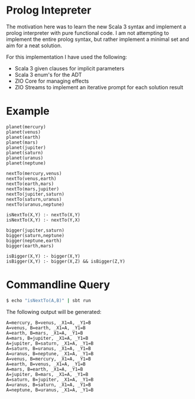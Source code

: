 # Prolog Intepreter
The motivation here was to learn the new Scala 3 syntax and implement a prolog interpreter with pure functional code.
I am not attempting to implement the entire prolog syntax, but rather implement a minimal set and aim for a neat solution.

For this implementation I have used the following:

* Scala 3 given clauses for implicit parameters
* Scala 3 enum's for the ADT
* ZIO Core for managing effects
* ZIO Streams to implement an iterative prompt for each solution result


# Example
```
planet(mercury)
planet(venus)
planet(earth)
planet(mars)
planet(jupiter)
planet(saturn)
planet(uranus)
planet(neptune)

nextTo(mercury,venus)
nextTo(venus,earth)
nextTo(earth,mars)
nextTo(mars,jupiter)
nextTo(jupiter,saturn)
nextTo(saturn,uranus)
nextTo(uranus,neptune)

isNextTo(X,Y) :- nextTo(X,Y)
isNextTo(X,Y) :- nextTo(Y,X)

bigger(jupiter,saturn)
bigger(saturn,neptune)
bigger(neptune,earth)
bigger(earth,mars)

isBigger(X,Y) :- bigger(X,Y)
isBigger(X,Y) :- bigger(X,Z) && isBigger(Z,Y)

```

# Commandline Query
```bash
$ echo "isNextTo(A,B)" | sbt run
```

The following output will be generated:
```
A=mercury, B=venus, _X1=A, _Y1=B
A=venus, B=earth, _X1=A, _Y1=B
A=earth, B=mars, _X1=A, _Y1=B
A=mars, B=jupiter, _X1=A, _Y1=B
A=jupiter, B=saturn, _X1=A, _Y1=B
A=saturn, B=uranus, _X1=A, _Y1=B
A=uranus, B=neptune, _X1=A, _Y1=B
A=venus, B=mercury, _X1=A, _Y1=B
A=earth, B=venus, _X1=A, _Y1=B
A=mars, B=earth, _X1=A, _Y1=B
A=jupiter, B=mars, _X1=A, _Y1=B
A=saturn, B=jupiter, _X1=A, _Y1=B
A=uranus, B=saturn, _X1=A, _Y1=B
A=neptune, B=uranus, _X1=A, _Y1=B
```